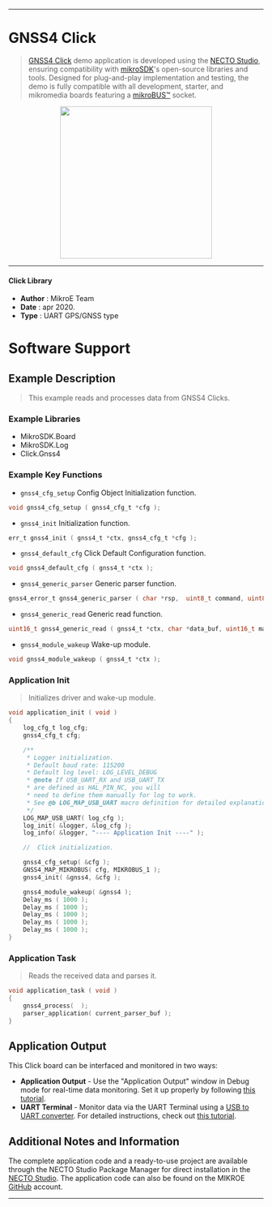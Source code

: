 
---
# GNSS4 Click

> [GNSS4 Click](https://www.mikroe.com/?pid_product=MIKROE-2045) demo application is developed using
the [NECTO Studio](https://www.mikroe.com/necto), ensuring compatibility with [mikroSDK](https://www.mikroe.com/mikrosdk)'s
open-source libraries and tools. Designed for plug-and-play implementation and testing, the demo is fully compatible with
all development, starter, and mikromedia boards featuring a [mikroBUS&trade;](https://www.mikroe.com/mikrobus) socket.

<p align="center">
  <img src="https://www.mikroe.com/?pid_product=MIKROE-2045&image=1" height=300px>
</p>

---

#### Click Library

- **Author**        : MikroE Team
- **Date**          : apr 2020.
- **Type**          : UART GPS/GNSS type

# Software Support

## Example Description

> This example reads and processes data from GNSS4 Clicks.

### Example Libraries

- MikroSDK.Board
- MikroSDK.Log
- Click.Gnss4

### Example Key Functions

- `gnss4_cfg_setup` Config Object Initialization function. 
```c
void gnss4_cfg_setup ( gnss4_cfg_t *cfg );
``` 
 
- `gnss4_init` Initialization function. 
```c
err_t gnss4_init ( gnss4_t *ctx, gnss4_cfg_t *cfg );
```

- `gnss4_default_cfg` Click Default Configuration function. 
```c
void gnss4_default_cfg ( gnss4_t *ctx );
```

- `gnss4_generic_parser` Generic parser function. 
```c
gnss4_error_t gnss4_generic_parser ( char *rsp,  uint8_t command, uint8_t element, char *parser_buf );
```
 
- `gnss4_generic_read` Generic read function. 
```c
uint16_t gnss4_generic_read ( gnss4_t *ctx, char *data_buf, uint16_t max_len );
```

- `gnss4_module_wakeup` Wake-up module. 
```c
void gnss4_module_wakeup ( gnss4_t *ctx );
```

### Application Init

> Initializes driver and wake-up module.

```c
void application_init ( void )
{
    log_cfg_t log_cfg;
    gnss4_cfg_t cfg;

    /** 
     * Logger initialization.
     * Default baud rate: 115200
     * Default log level: LOG_LEVEL_DEBUG
     * @note If USB_UART_RX and USB_UART_TX 
     * are defined as HAL_PIN_NC, you will 
     * need to define them manually for log to work. 
     * See @b LOG_MAP_USB_UART macro definition for detailed explanation.
     */
    LOG_MAP_USB_UART( log_cfg );
    log_init( &logger, &log_cfg );
    log_info( &logger, "---- Application Init ----" );

    //  Click initialization.

    gnss4_cfg_setup( &cfg );
    GNSS4_MAP_MIKROBUS( cfg, MIKROBUS_1 );
    gnss4_init( &gnss4, &cfg );

    gnss4_module_wakeup( &gnss4 );
    Delay_ms ( 1000 );
    Delay_ms ( 1000 );
    Delay_ms ( 1000 );
    Delay_ms ( 1000 );
    Delay_ms ( 1000 );
}
```

### Application Task

> Reads the received data and parses it.

```c
void application_task ( void )
{
    gnss4_process(  );
    parser_application( current_parser_buf );
}
```

## Application Output

This Click board can be interfaced and monitored in two ways:
- **Application Output** - Use the "Application Output" window in Debug mode for real-time data monitoring.
Set it up properly by following [this tutorial](https://www.youtube.com/watch?v=ta5yyk1Woy4).
- **UART Terminal** - Monitor data via the UART Terminal using
a [USB to UART converter](https://www.mikroe.com/click/interface/usb?interface*=uart,uart). For detailed instructions,
check out [this tutorial](https://help.mikroe.com/necto/v2/Getting%20Started/Tools/UARTTerminalTool).

## Additional Notes and Information

The complete application code and a ready-to-use project are available through the NECTO Studio Package Manager for 
direct installation in the [NECTO Studio](https://www.mikroe.com/necto). The application code can also be found on
the MIKROE [GitHub](https://github.com/MikroElektronika/mikrosdk_click_v2) account.

---
